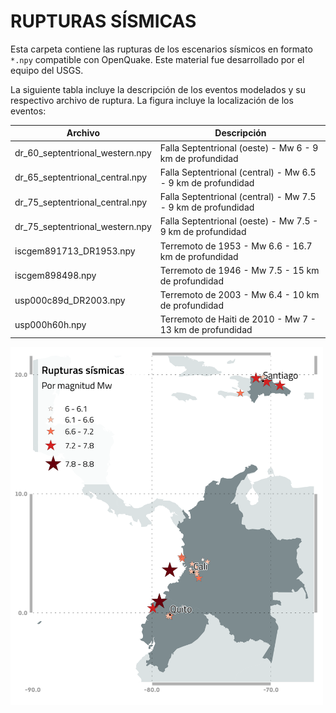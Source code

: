 # RUPTURAS SÍSMICAS

Esta carpeta contiene las rupturas de los escenarios sísmicos en formato `*.npy` compatible con OpenQuake.
Este material fue desarrollado por el equipo del USGS.

La siguiente tabla incluye la descripción de los eventos modelados y su respectivo archivo de ruptura. La figura incluye la localización de los eventos:

| Archivo | Descripción |
| -------- | --------- |
| dr_60_septentrional_western.npy  | Falla Septentrional (oeste) - Mw 6 - 9 km de profundidad     |
|  dr_65_septentrional_central.npy | Falla Septentrional (central) - Mw 6.5 - 9 km de profundidad |
|  dr_75_septentrional_central.npy | Falla Septentrional (central) - Mw 7.5 - 9 km de profundidad |
|  dr_75_septentrional_western.npy | Falla Septentrional (oeste) - Mw 7.5 - 9 km de profundidad   |
|  iscgem891713_DR1953.npy         | Terremoto de 1953 - Mw 6.6 - 16.7 km de profundidad          |
|  iscgem898498.npy                | Terremoto de 1946 - Mw 7.5 - 15 km de profundidad            |
|  usp000c89d_DR2003.npy           | Terremoto de 2003 - Mw 6.4 - 10 km de profundidad            |
|  usp000h60h.npy                  | Terremoto de Haiti de 2010 - Mw 7 - 13 km de profundidad     |

<p align="left">
  <img src="./epicenter_location.png" alt="epicenter_location" width="500">
</p>